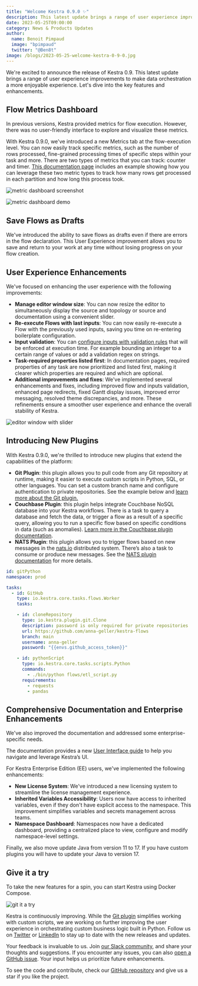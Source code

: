 ```yaml
---
title: "Welcome Kestra 0.9.0 ✨"
description: This latest update brings a range of user experience improvements to make data orchestration a more enjoyable experience.
date: 2023-05-25T09:00:00
category: News & Products Updates
author:
  name: Benoit Pimpaud
  image: "bpimpaud"
  twitter: "@Ben8t"
image: /blogs/2023-05-25-welcome-kestra-0-9-0.jpg
---
```


We're excited to announce the release of Kestra 0.9. This latest update brings a range of user experience improvements to make data orchestration a more enjoyable experience. Let's dive into the key features and enhancements.

## Flow Metrics Dashboard

In previous versions, Kestra provided metrics for flow execution. However, there was no user-friendly interface to explore and visualize these metrics. 

With Kestra 0.9.0, we've introduced a new Metrics tab at the flow-execution level. You can now easily track specific metrics, such as the number of rows processed, fine-grained processing times of specific steps within your task and more. 
There are two types of metrics that you can track: counter and timer. [This documentation page](https://kestra.io/docs/plugin-developer-guide/outputs#use-cases-for-metrics) includes an example showing how you can leverage these two metric types to track how many rows get processed in each partition and how long this process took.


![metric dashboard screenshot](/blogs/2023-05-25-welcome-kestra-0-9-0/metric_dashboard_screenshot.png)

![metric dashboard demo](/blogs/2023-05-25-welcome-kestra-0-9-0/metric_dashboard_demo.gif)


## Save Flows as Drafts

We've introduced the ability to save flows as drafts even if there are errors in the flow declaration.
This User Experience improvement allows you to save and return to your work at any time without losing progress on your flow creation.

## User Experience Enhancements 

We've focused on enhancing the user experience with the following improvements:
* **Manage editor window size**: You can now resize the editor to simultaneously display the source and topology or source and documentation using a convenient slider.
* **Re-execute Flows with last inputs**: You can now easily re-execute a Flow with the previously used inputs, saving you time on re-entering boilerplate configuration.
* **Input validation**: You can [configure inputs with validation rules](https://kestra.io/docs/developer-guide/inputs#input-validation) that will be enforced at execution time. For example bounding an integer to a certain range of values or add a validation regex on strings.
* **Task-required properties listed first**: In documentation pages, required properties of any task are now prioritized and listed first, making it clearer which properties are required and which are optional.
* **Additional improvements and fixes**: We've implemented several enhancements and fixes, including improved flow and inputs validation, enhanced page redirects, fixed Gantt display issues, improved error messaging, resolved theme discrepancies, and more. These refinements ensure a smoother user experience and enhance the overall stability of Kestra.

![editor window with slider](/blogs/2023-05-25-welcome-kestra-0-9-0/window_slider.gif)

## Introducing New Plugins
With Kestra 0.9.0, we're thrilled to introduce new plugins that extend the capabilities of the platform:

* **Git Plugin**: this plugin allows you to pull code from any Git repository at runtime, making it easier to execute custom scripts in Python, SQL, or other languages. You can set a custom branch name and configure authentication to private repositories. See the example below and [learn more about the Git plugin.](https://kestra.io/plugins/plugin-git)
* **Couchbase Plugin**: this plugin helps integrate Couchbase NoSQL database into your Kestra workflows. There is a task to query a database and fetch the data, or trigger a flow as a result of a specific query, allowing you to run a specific flow based on specific conditions in data (such as anomalies). [Learn more in the Couchbase plugin documentation](https://kestra.io/plugins/plugin-couchbase).
* **NATS Plugin**: this plugin allows you to trigger flows based on new messages in the [nats.io](https://nats.io/) distributed system. There’s also a task to consume or produce new messages. See the [NATS plugin documentation](https://kestra.io/plugins/plugin-nats) for more details.

```yaml
id: gitPython
namespace: prod

tasks:
  - id: GitHub
    type: io.kestra.core.tasks.flows.Worker
    tasks:

    - id: cloneRepository
      type: io.kestra.plugin.git.Clone
      description: password is only required for private repositories
      url: https://github.com/anna-geller/kestra-flows
      branch: main
      username: anna-geller
      password: "{{envs.github_access_token}}"

    - id: pythonScript
      type: io.kestra.core.tasks.scripts.Python
      commands:
        - ./bin/python flows/etl_script.py
      requirements:
        - requests
        - pandas
```

## Comprehensive Documentation and Enterprise Enhancements

We've also improved the documentation and addressed some enterprise-specific needs.

The documentation provides a new [User Interface guide](https://kestra.io/docs/user-interface-guide) to help you navigate and leverage Kestra’s UI.

For Kestra Enterprise Edition (EE) users, we've implemented the following enhancements:

* **New License System**: We've introduced a new licensing system to streamline the license management experience.
* **Inherited Variables Accessibility**: Users now have access to inherited variables, even if they don't have explicit access to the namespace. This improvement simplifies variables and secrets management across teams.
* **Namespace Dashboard**: Namespaces now have a dedicated dashboard, providing a centralized place to view, configure and modify namespace-level settings.

Finally, we also move update Java from version 11 to 17. If you have custom plugins you will have to update your Java to version 17.


## Give it a try

To take the new features for a spin, you can start Kestra using Docker Compose.

![git it a try](/blogs/2023-05-25-welcome-kestra-0-9-0/give_it_try.png)

Kestra is continuously improving. While the [Git plugin](https://kestra.io/plugins/plugin-git) simplifies working with custom scripts, we are working on further improving the user experience in orchestrating custom business logic built in Python. Follow us on [Twitter](https://twitter.com/kestra_io) or [LinkedIn](https://fr.linkedin.com/company/kestra) to stay up to date with the new releases and updates. 

Your feedback is invaluable to us. Join [our Slack community](https://kestra.io/slack), and share your thoughts and suggestions. If you encounter any issues, you can also [open a GitHub issue](https://github.com/kestra-io/kestra/issues/new/choose). Your input helps us prioritize future enhancements.

To see the code and contribute, check our [GitHub repository](https://github.com/kestra-io/kestra) and give us a star if you like the project.